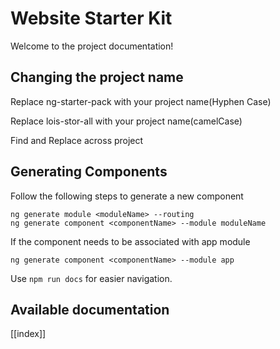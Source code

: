 # Website Starter Kit

Welcome to the project documentation!

## Changing the project name
Replace ng-starter-pack with your project name(Hyphen Case)

Replace lois-stor-all with your project name(camelCase)

Find and Replace across project

## Generating Components
Follow the following steps to generate a new component
```
ng generate module <moduleName> --routing
ng generate component <componentName> --module moduleName
```
If the component needs to be associated with app module
```
ng generate component <componentName> --module app
```

Use `npm run docs` for easier navigation.

## Available documentation

[[index]]
